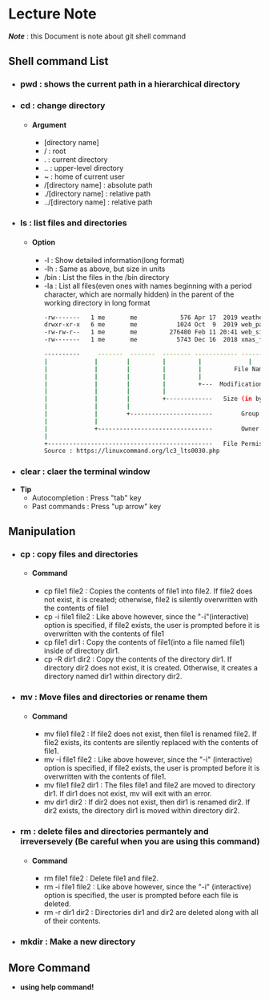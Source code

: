 # Lecture Note

***Note*** : this Document is note about git shell command

## Shell command List
- ### pwd : shows the current path in a hierarchical directory
- ### cd : change directory
  - #### Argument
    - [directory name]
    - / : root
    - . : current directory
    - .. : upper-level directory
    - ~ : home of current user
    - /[directory name] : absolute path
    - ./[directory name] : relative path
    - ../[directory name] : relative path
- ### ls : list files and directories
  - #### Option
    - -l : Show detailed information(long format)
    - -lh : Same as above, but size in units
    - /bin : List the files in the /bin directory
    - -la : List all files(even ones with names beginning with a period character, which are normally hidden)
      in the parent of the working directory in long format
      ```sh
      -rw-------   1 me       me            576 Apr 17  2019 weather.txt
      drwxr-xr-x   6 me       me           1024 Oct  9  2019 web_page
      -rw-rw-r--   1 me       me         276480 Feb 11 20:41 web_site.tar
      -rw-------   1 me       me           5743 Dec 16  2018 xmas_file.txt

      ----------     -------  -------  -------- ------------ -------------  
      |             |        |         |         |             |
      |             |        |         |         |         File Name
      |             |        |         |         |
      |             |        |         |         +---  Modification Time
      |             |        |         |
      |             |        |         +-------------   Size (in bytes)
      |             |        |
      |             |        +-----------------------        Group
      |             |
      |             +--------------------------------        Owner
      |
      +----------------------------------------------   File Permissions
      Source : https://linuxcommand.org/lc3_lts0030.php
      ```
- ### clear : claer the terminal window
- **Tip**
  - Autocompletion : Press "tab" key
  - Past commands : Press "up arrow" key


## Manipulation
- ### cp : copy files and directories
  - #### Command
    - cp file1 file2 : Copies the contents of file1 into file2. If file2 does not exist, it is created;
      otherwise, file2 is silently overwritten with the contents of file1
    - cp -i file1 file2 : Like above however, since the "-i"(interactive) option is specified, if file2 exists,
      the user is prompted before it is overwritten with the contents of file1
    - cp file1 dir1 : Copy the contents of file1(into a file named file1) inside of directory dir1.
    - cp -R dir1 dir2 : Copy the contents of the directory dir1. If directory dir2 does not exist, it is created. Otherwise, it creates a directory named dir1 within directory dir2.
      
- ### mv : Move files and directories or rename them
  - #### Command
    - mv file1 file2 : If file2 does not exist, then file1 is renamed file2. If file2 exists, its contents are silently replaced with the contents of file1.
    - mv -i file1 file2	: Like above however, since the "-i" (interactive) option is specified, if file2 exists, the user is prompted before it is overwritten with the contents of file1.
    - mv file1 file2 dir1	: The files file1 and file2 are moved to directory dir1. If dir1 does not exist, mv will exit with an error.
    - mv dir1 dir2 : If dir2 does not exist, then dir1 is renamed dir2. If dir2 exists, the directory dir1 is moved within directory dir2.
- ### rm : delete files and directories permantely and irreversevely (Be careful when you are using this command)
  - #### Command
    - rm file1 file2 : Delete file1 and file2.
    - rm -i file1 file2	: Like above however, since the "-i" (interactive) option is specified, the user is prompted before each file is deleted.
    - rm -r dir1 dir2 : Directories dir1 and dir2 are deleted along with all of their contents.
- ### mkdir : Make a new directory


## More Command
- **using help command!**
